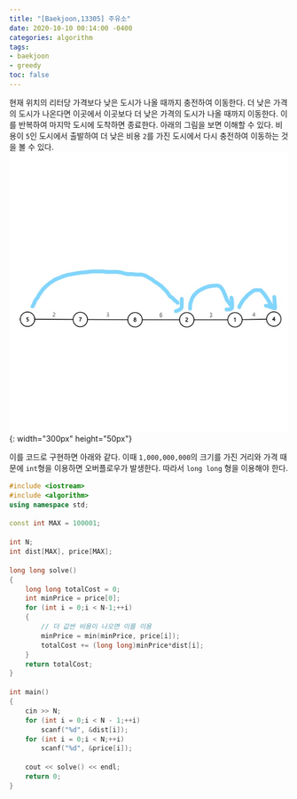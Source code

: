 ```yaml
---
title: "[Baekjoon,13305] 주유소"
date: 2020-10-10 00:14:00 -0400
categories: algorithm 
tags:
- baekjoon 
- greedy
toc: false
---
```


현재 위치의 리터당 가격보다 낮은 도시가 나올 때까지 충전하여 이동한다. 
더 낮은 가격의 도시가 나온다면 이곳에서 이곳보다 더 낮은 가격의 도시가 나올 때까지 이동한다. 
이를 반복하여 마지막 도시에 도착하면 종료한다. 아래의 그림을 보면 이해할 수 있다. 
비용이 `5`인 도시에서 출발하여 더 낮은 비용 `2`를 가진 도시에서 다시 충전하여 이동하는 것을 볼 수 있다. 
![tree1](/assets/images/boj_13305.jpg){: width="300px" height="50px"}  

이를 코드로 구현하면 아래와 같다. 
이때 `1,000,000,000`의 크기를 가진 거리와 가격 때문에 `int`형을 이용하면 오버플로우가 발생한다. 
따라서 `long long` 형을 이용해야 한다.
```cpp
#include <iostream>
#include <algorithm>
using namespace std;

const int MAX = 100001;

int N;
int dist[MAX], price[MAX];

long long solve()
{
	long long totalCost = 0;
	int minPrice = price[0];
	for (int i = 0;i < N-1;++i)
	{
		// 더 값싼 비용이 나오면 이를 이용
		minPrice = min(minPrice, price[i]);
		totalCost += (long long)minPrice*dist[i];
	}
	return totalCost;
}

int main()
{
	cin >> N;
	for (int i = 0;i < N - 1;++i)
		scanf("%d", &dist[i]);
	for (int i = 0;i < N;++i)
		scanf("%d", &price[i]);

	cout << solve() << endl;
	return 0;
}
```
